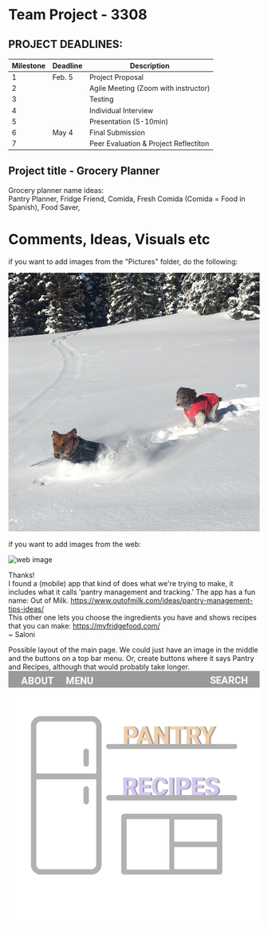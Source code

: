 # Team Project - 3308

## PROJECT DEADLINES:

  | Milestone | Deadline |   Description                         |
  | --------- | -------- | ------------------------------------  |
  |     1     |  Feb. 5  | Project Proposal                      |
  |     2     |          | Agile Meeting (Zoom with instructor)  |
  |     3     |          | Testing                               |
  |     4     |          | Individual Interview                  |
  |     5     |          | Presentation (5-10min)                |
  |     6     |  May 4   | Final Submission                      |
  |     7     |          | Peer Evaluation & Project Reflectiton |



## Project title - Grocery Planner
Grocery planner name ideas:\
Pantry Planner, Fridge Friend, Comida, Fresh Comida (Comida = Food in Spanish), Food Saver, 

# Comments, Ideas, Visuals etc

if you want to add images from the "Pictures" folder, do the following:

![file image](Pictures/IMG_E9067.JPG)

if you want to add images from the web:

![web image](https://i0.wp.com/cdn-prod.medicalnewstoday.com/content/images/articles/277/277627/bunch-of-fresh-coriander-or-cilantro-on-a-wooden-table.jpg?w=1155&h=1444)

Thanks!\
I found a (mobile) app that kind of does what we're trying to make, it includes what it calls 'pantry management and tracking.' The app has a fun name: Out of Milk. https://www.outofmilk.com/ideas/pantry-management-tips-ideas/ \
This other one lets you choose the ingredients you have and shows recipes that you can make: https://myfridgefood.com/ \
~ Saloni

Possible layout of the main page. We could just have an image in the middle and the buttons on a top bar menu. Or, create buttons where it says Pantry and Recipes, although that would probably take longer.
![file image](Pictures/Webpage1.png)
